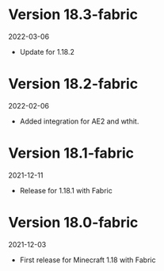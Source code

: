 # Version 18.3-fabric

2022-03-06

* Update for 1.18.2

# Version 18.2-fabric

2022-02-06

* Added integration for AE2 and wthit.

# Version 18.1-fabric

2021-12-11

* Release for 1.18.1 with Fabric

# Version 18.0-fabric

2021-12-03

* First release for Minecraft 1.18 with Fabric

